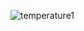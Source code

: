 ![temperature1](https://user-images.githubusercontent.com/101514904/164934525-fc6e8b6e-b457-4734-ae18-50b7b53d6050.png)
